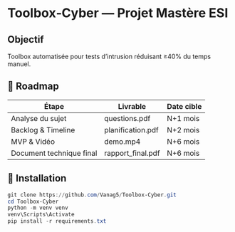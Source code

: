 # Toolbox‑Cyber — Projet Mastère ESI

## Objectif
Toolbox automatisée pour tests d’intrusion réduisant ≥40% du temps manuel.

## 📅 Roadmap
| Étape | Livrable | Date cible |
|-------|----------|------------|
| Analyse du sujet | questions.pdf | N+1 mois |
| Backlog & Timeline | planification.pdf | N+2 mois |
| MVP & Vidéo | demo.mp4 | N+6 mois |
| Document technique final | rapport_final.pdf | N+6 mois |

## 🚀 Installation
```powershell
git clone https://github.com/Vanag5/Toolbox-Cyber.git
cd Toolbox-Cyber
python -m venv venv
venv\Scripts\Activate
pip install -r requirements.txt
